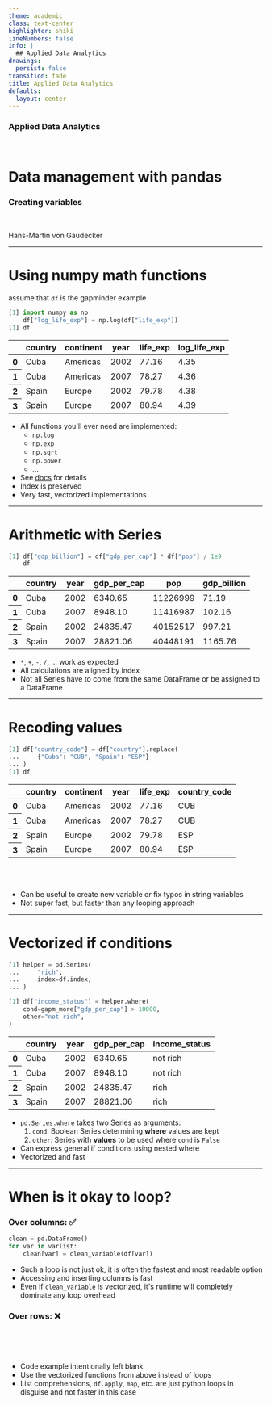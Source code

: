 ```yaml
---
theme: academic
class: text-center
highlighter: shiki
lineNumbers: false
info: |
  ## Applied Data Analytics
drawings:
  persist: false
transition: fade
title: Applied Data Analytics
defaults:
  layout: center
---
```


### Applied Data Analytics

<br>

# Data management with pandas

### Creating variables

<br>


Hans-Martin von Gaudecker

---

# Using numpy math functions


<div class="flex gap-12">
<div>

assume that `df` is the gapminder example

```python
[1] import numpy as np
    df["log_life_exp"] = np.log(df["life_exp"])
[1] df
```

<table>
  <thead>
    <tr>
      <th></th>
      <th>country</th>
      <th>continent</th>
      <th>year</th>
      <th>life_exp</th>
      <th>log_life_exp</th>
    </tr>
  </thead>
  <tbody>
    <tr>
      <th>0</th>
      <td>Cuba</td>
      <td>Americas</td>
      <td>2002</td>
      <td>77.16</td>
      <td>4.35</td>
    </tr>
    <tr>
      <th>1</th>
      <td>Cuba</td>
      <td>Americas</td>
      <td>2007</td>
      <td>78.27</td>
      <td>4.36</td>
    </tr>
    <tr>
      <th>2</th>
      <td>Spain</td>
      <td>Europe</td>
      <td>2002</td>
      <td>79.78</td>
      <td>4.38</td>
    </tr>
    <tr>
      <th>3</th>
      <td>Spain</td>
      <td>Europe</td>
      <td>2007</td>
      <td>80.94</td>
      <td>4.39</td>
    </tr>
  </tbody>
</table>



</div>
<div>

- All functions you'll ever need are implemented:
  - `np.log`
  - `np.exp`
  - `np.sqrt`
  - `np.power`
  - ...
- See [docs](https://numpy.org/doc/stable/reference/routines.math.html) for details
- Index is preserved
- Very fast, vectorized implementations


</div>
</div>

---

# Arithmetic with Series


<div class="flex gap-12">
<div>

```python
[1] df["gdp_billion"] = df["gdp_per_cap"] * df["pop"] / 1e9
    df
```

<table>
  <thead>
    <tr>
      <th></th>
      <th>country</th>
      <th>year</th>
      <th>gdp_per_cap</th>
      <th>pop</th>
      <th>gdp_billion</th>
    </tr>
  </thead>
  <tbody>
    <tr>
      <th>0</th>
      <td>Cuba</td>
      <td>2002</td>
      <td>6340.65</td>
      <td>11226999</td>
      <td>71.19</td>
    </tr>
    <tr>
      <th>1</th>
      <td>Cuba</td>
      <td>2007</td>
      <td>8948.10</td>
      <td>11416987</td>
      <td>102.16</td>
    </tr>
    <tr>
      <th>2</th>
      <td>Spain</td>
      <td>2002</td>
      <td>24835.47</td>
      <td>40152517</td>
      <td>997.21</td>
    </tr>
    <tr>
      <th>3</th>
      <td>Spain</td>
      <td>2007</td>
      <td>28821.06</td>
      <td>40448191</td>
      <td>1165.76</td>
    </tr>
  </tbody>
</table>



</div>
<div>

- `*`, `+`, `-`, `/`, ... work as expected
- All calculations are aligned by index
- Not all Series have to come from the same DataFrame or be assigned to a DataFrame


</div>
</div>

---

# Recoding values



<div class="flex gap-12">
<div>

```python
[1] df["country_code"] = df["country"].replace(
...     {"Cuba": "CUB", "Spain": "ESP"}
... )
[1] df
```

<table>
  <thead>
    <tr>
      <th></th>
      <th>country</th>
      <th>continent</th>
      <th>year</th>
      <th>life_exp</th>
      <th>country_code</th>
    </tr>
  </thead>
  <tbody>
    <tr>
      <th>0</th>
      <td>Cuba</td>
      <td>Americas</td>
      <td>2002</td>
      <td>77.16</td>
      <td>CUB</td>
    </tr>
    <tr>
      <th>1</th>
      <td>Cuba</td>
      <td>Americas</td>
      <td>2007</td>
      <td>78.27</td>
      <td>CUB</td>
    </tr>
    <tr>
      <th>2</th>
      <td>Spain</td>
      <td>Europe</td>
      <td>2002</td>
      <td>79.78</td>
      <td>ESP</td>
    </tr>
    <tr>
      <th>3</th>
      <td>Spain</td>
      <td>Europe</td>
      <td>2007</td>
      <td>80.94</td>
      <td>ESP</td>
    </tr>
  </tbody>
</table>


</div>
<div>

<br/>
<br/>

- Can be useful to create new variable or fix typos in string variables
- Not super fast, but faster than any looping approach

</div>
</div>


---

# Vectorized if conditions

<div class="grid grid-cols-2 gap-4">
<div>

```python
[1] helper = pd.Series(
...     "rich",
...     index=df.index,
... )

[1] df["income_status"] = helper.where(
    cond=gapm_more["gdp_per_cap"] > 10000,
    other="not rich",
)
```

<table>
  <thead>
    <tr>
      <th></th>
      <th>country</th>
      <th>year</th>
      <th>gdp_per_cap</th>
      <th>income_status</th>
    </tr>
  </thead>
  <tbody>
    <tr>
      <th>0</th>
      <td>Cuba</td>
      <td>2002</td>
      <td>6340.65</td>
      <td>not rich</td>
    </tr>
    <tr>
      <th>1</th>
      <td>Cuba</td>
      <td>2007</td>
      <td>8948.10</td>
      <td>not rich</td>
    </tr>
    <tr>
      <th>2</th>
      <td>Spain</td>
      <td>2002</td>
      <td>24835.47</td>
      <td>rich</td>
    </tr>
    <tr>
      <th>3</th>
      <td>Spain</td>
      <td>2007</td>
      <td>28821.06</td>
      <td>rich</td>
    </tr>
  </tbody>
</table>



</div>
<div>

- `pd.Series.where` takes two Series as arguments:
  1. `cond`: Boolean Series determining **where** values are kept
  2. `other`: Series with **values** to be used where `cond` is `False`
- Can express general if conditions using nested where
- Vectorized and fast


</div>
</div>



---

# When is it okay to loop?

<div class="grid grid-cols-2 gap-12">
<div>

### Over columns: ✅

```python
clean = pd.DataFrame()
for var in varlist:
    clean[var] = clean_variable(df[var])
```

- Such a loop is not just ok, it is often the fastest and most readable option
- Accessing and inserting columns is fast
- Even if `clean_variable` is vectorized, it's runtime will completely dominate any loop overhead
</div>
<div>

###  Over rows: ❌

<br/>
<br/>
<br/>

- Code example intentionally left blank
- Use the vectorized functions from above instead of loops
- List comprehensions, `df.apply`, `map`, etc. are just python loops in disguise and not
faster in this case


</div>
</div>

